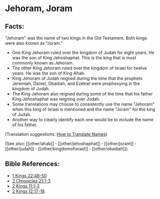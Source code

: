 # Jehoram, Joram #

## Facts: ##

"Jehoram" was the name of two kings in the Old Testament. Both kings were also known as "Joram."

* One King Jehoram ruled over the kingdom of Judah for eight years. He was the son of King Jehoshaphat. This is the king that is most commonly known as Jehoram.
* The other King Jehoram ruled over the kingdom of Israel for twelve years. He was the son of King Ahab.
* King Jehoram of Judah reigned during the time that the prophets Jeremiah, Daniel, Obadiah, and Ezekiel were prophesying in the kingdom of Judah.
* The King Jehoram also reigned during some of the time that his father King Jehoshaphat was reigning over Judah.
* Some translations may choose to consistently use the name "Jehoram" when this king of Israel is mentioned and the name "Joram" for the king of Judah.
* Another way to clearly identify each one would be to include the name of his father.

(Translation suggestions: [How to Translate Names](en/ta-vol1/translate/man/translate-names))

(See also: [[other/ahab]] **·** [[other/jehoshaphat]] **·** [[other/joram]] **·** [[other/judah]] **·** [[other/kingdomofisrael]] **·** [[other/obadiah]])

## Bible References: ##

* [1 Kings 22:48-50](en/tn/1ki/help/22/48)
* [2 Chronicles 21:1-3](en/tn/2ch/help/21/01)
* [2 Kings 11:1-3](en/tn/2ki/help/11/01)
* [2 Kings 12:17-18](en/tn/2ki/help/12/17)